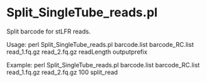# Split_SingleTube_reads.pl

Split barcode for stLFR reads.

Usage: perl Split_SingleTube_reads.pl barcode.list barcode_RC.list read_1.fq.gz read_2.fq.gz readLength outputprefix

Example: perl Split_SingleTube_reads.pl barcode.list barcode_RC.list read_1.fq.gz read_2.fq.gz 100 split_read
